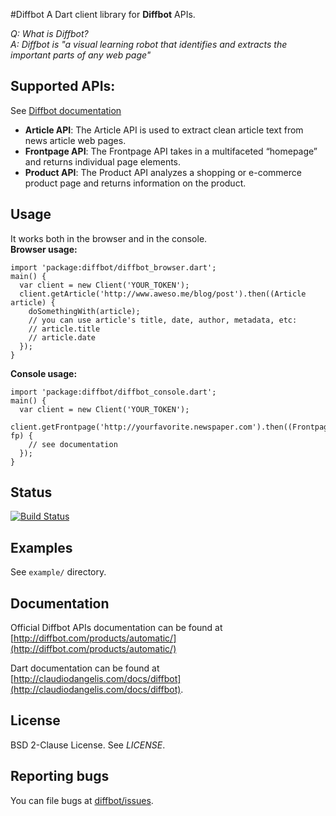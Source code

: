 #Diffbot
A Dart client library for **Diffbot** APIs.

_Q: What is Diffbot?_  
_A: Diffbot is "a visual learning robot that identifies and extracts the important parts of any web page"_

## Supported APIs:
See [Diffbot documentation](http://diffbot.com/products/automatic/)

- **Article API**: The Article API is used to extract clean article text from news article web pages.
- **Frontpage API**: The Frontpage API takes in a multifaceted “homepage” and returns individual page elements.
- **Product API**: The Product API analyzes a shopping or e-commerce product page and returns information on the product.

## Usage

It works both in the browser and in the console.  
**Browser usage:**

	import 'package:diffbot/diffbot_browser.dart';
	main() {
	  var client = new Client('YOUR_TOKEN');
	  client.getArticle('http://www.aweso.me/blog/post').then((Article article) {
	    doSomethingWith(article);
	    // you can use article's title, date, author, metadata, etc:
	    // article.title
	    // article.date
	  });
	}
    

**Console usage:**

	import 'package:diffbot/diffbot_console.dart';
	main() {
	  var client = new Client('YOUR_TOKEN');
	  client.getFrontpage('http://yourfavorite.newspaper.com').then((Frontpage fp) {
	    // see documentation
	  });
	}

## Status

[![Build Status](https://drone.io/github.com/claudiodangelis/diffbot/status.png)](https://drone.io/github.com/claudiodangelis/diffbot/latest)


## Examples

See `example/` directory.


## Documentation

Official Diffbot APIs documentation can be found at [http://diffbot.com/products/automatic/](http://diffbot.com/products/automatic/)

Dart documentation can be found at [http://claudiodangelis.com/docs/diffbot](http://claudiodangelis.com/docs/diffbot).

## License

BSD 2-Clause License. See _LICENSE_.

## Reporting bugs

You can file bugs at [diffbot/issues](https://github.com/claudiodangelis/diffbot/issues).
